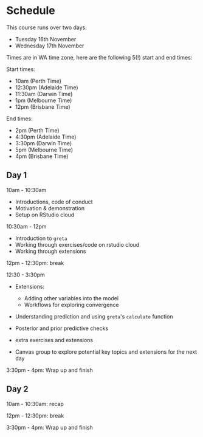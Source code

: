 # Schedule

This course runs over two days:

- Tuesday 16th November
- Wednesday 17th November

Times are in WA time zone, here are the following 5(!) start and end times:

Start times:

- 10am (Perth Time)
- 12:30pm (Adelaide Time)
- 11:30am (Darwin Time)
- 1pm (Melbourne Time)
- 12pm (Brisbane Time)

End times:

- 2pm (Perth Time)
- 4:30pm (Adelaide Time)
- 3:30pm (Darwin Time)
- 5pm (Melbourne Time)
- 4pm (Brisbane Time)


## Day 1

10am - 10:30am

- Introductions, code of conduct
- Motivation & demonstration
- Setup on RStudio cloud

10:30am - 12pm

- Introduction to `greta`
- Working through exercises/code on rstudio cloud
- Working through extensions

12pm - 12:30pm: break

12:30 - 3:30pm

- Extensions:
  - Adding other variables into the model
  - Workflows for exploring convergence

- Understanding prediction and using `greta`'s `calculate` function
- Posterior and prior predictive checks

- extra exercises and extensions
- Canvas group to explore potential key topics and extensions for the next day

3:30pm - 4pm: Wrap up and finish

## Day 2

10am - 10:30am: recap

12pm - 12:30pm: break

3:30pm - 4pm: Wrap up and finish

